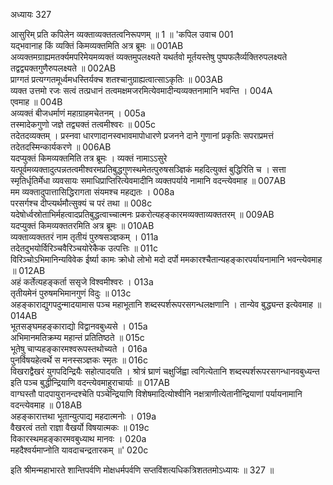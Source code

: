 अध्यायः 327

आसुरिम् प्रति कपिलेन व्यक्ताव्यक्ततत्वनिरूपणम् ॥ 1 ॥
\'कपिल उवाच 	001  
यद्भवानाह किं व्यक्तिं किमव्यक्तमिति अत्र ब्रूमः ॥	001AB  
अव्यक्तमग्राह्यमतर्क्यमपरिमेयमव्यक्तं व्यक्तमुपलक्ष्यते यथर्तवो मूर्तयस्तेषु पुष्पफलैर्व्यक्तिरुपलक्ष्यते तद्वद्व्यक्तगुणैरुपलक्ष्यते ॥	002AB  
प्राग्गतं प्रत्यग्गतमूर्ध्वमधस्तिर्यक्च शतश्चानुग्राह्यत्वात्साऽकृतिः ॥	003AB  
व्यक्त उत्तमो रजः सत्वं तत्प्रधानं तत्वमक्षमजरमित्येवमादीन्यव्यक्तनामानि भवन्ति ।	004A  
एवमाह ॥	004B  
अव्यक्तं बीजधर्माणं महाग्राहमचेतनम् ।	005a  
तस्मादेकगुणो जज्ञे तद्व्यक्तं तत्वमीश्वरः ॥	005c  
तदेतदव्यक्तम् । प्रस्नवा धारणादानस्वभावमापोधारणे प्रजनने दाने गुणानां प्रकृतिः सपराप्रमत्तं तदेतदस्मिन्कार्यकरणे ॥	006AB  
यदप्युक्तं किमव्यक्तमिति तत्र ब्रूमः । व्यक्तं नामाऽऽसुरे यत्पूर्वमव्यक्तादुत्पन्नतत्वमीश्वरमप्रतिबुद्धगुणस्थमेतत्पुरुषसञ्ज्ञिकं महदित्युक्तं बुद्धिरिति च । सत्ता स्मृतिर्धृतिर्मेधा व्यवसायः समाधिप्राप्तिरित्येवमादीनि व्यक्तपर्याये नामानि वदन्त्येवमाह ॥	007AB  
मम व्यक्तादुपात्तासिद्धिरागता संयमश्च महद्यतः ।	008a  
परसर्गश्च दीप्त्यर्थमौत्सुक्यं च परं तथा ॥	008c  
यदेषोर्ध्वस्रोताभिर्महत्वादप्रतिबुद्धत्वाच्चात्मनः प्रकरोत्यहङ्कारमव्यक्ताव्यक्ततरम् ॥	009AB  
यदप्युक्तं किमव्यक्ततरमिति अत्र ब्रूमः ॥	010AB  
व्यक्ताव्यक्ततरं नाम तृतीयं पुरुषसञ्ज्ञकम् ।	011a  
तदेतदुभयोर्विरिञ्चवैरिञ्चयोरेकैक उत्पत्तिः ॥	011c  
विरिञ्चोऽभिमानिन्यविवेक ईर्ष्या कामः क्रोधो लोभो मदो दर्पो ममकारश्चैतान्यहङ्कारपर्यायनामानि भवन्त्येवमाह ॥	012AB  
अहं कर्तेत्यहङ्कर्ता ससृजे विश्वमीश्वरः ।	013a  
तृतीयमेनं पुरुषमभिमानगुणं विदुः ॥	013c  
अहङ्काराद्युगपदुन्मादयामास पञ्च महाभूतानि शब्दस्पर्शरूपरसगन्धलक्षणानि । तान्येव बुद्ध्यन्त इत्येवमाह ॥	014AB  
भूतसङ्घमहङ्काराद्यो विद्वानवबुध्यसे ।	015a  
अभिमानमतिक्रम्य महान्तं प्रतितिष्ठते ॥	015c  
भूतेषु चाप्यहङ्कारमश्वरूपस्तथोच्यते ।	016a  
पुनर्विषयहेत्वर्थे स मनस्सञ्ज्ञकः स्मृतः ॥	016c  
विखराद्वैखरं युगपदिन्द्रियैः सहोत्पादयति । श्रोत्रं घ्राणं चक्षुर्जिह्वा त्वगित्येतानि शब्दस्पर्शरूपरसगन्धानवबुध्यन्त इति पञ्च बुद्धीन्द्रियाणि वदन्त्येवमाहुराचार्याः ॥	017AB  
वाग्घस्तौ पादपायुरानन्दश्चेति पञ्चेन्द्रियाणि विशेषमादित्योश्वीनि नक्षत्राणीत्येतानीन्द्रियाणां पर्यायनामानि वदन्त्येवमाह ॥	018AB  
अहङ्कारात्तथा भूतान्युत्पाद्य महदात्मनोः ।	019a  
वैखरत्वं ततो राज्ञा वैखर्यो विषयात्मकः ॥	019c  
विकारस्थमहङ्कारमवबुध्याथ मानवः ।	020a  
महदैश्वर्यमाप्नोति यावदाचन्द्रतारकम् ॥\' 	020c  

इति श्रीमन्महाभारते शान्तिपर्वणि मोक्षधर्मपर्वणि सप्तविंशत्यधिकत्रिशततमोऽध्यायः ॥ 327 ॥	
